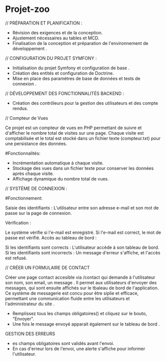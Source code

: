 # Projet-zoo

// PRÉPARATION ET PLANIFICATION :

- Révision des exigences et de la conception.
- Ajustement nécessaires au tables et MCD.
- Finalisation de la conception et préparation de l'environnement de développement .

// CONFIGURATION DU PROJET SYMFONY :

- Initialisation du projet Symfony et configuration de base .
- Création des entités et configuration de Doctrine. 
- Mise en place des paramètres de base de données et tests de connexion .

// DÉVELOPPEMENT DES FONCTIONNALITÉS BACKEND :

- Création des contrôleurs pour la gestion des utilisateurs et des compte rendus.


// Compteur de Vues

Ce projet est un compteur de vues en PHP permettant de suivre et d'afficher le nombre total de visites sur une page. Chaque visite est comptabilisée et le total est stocké dans un fichier texte (compteur.txt) pour une persistance des données.

#Fonctionnalités:
- Incrémentation automatique à chaque visite.
- Stockage des vues dans un fichier texte pour conserver les données après chaque visite.
- Affichage dynamique du nombre total de vues.



// SYSTÈME DE CONNEXION :

#Fonctionnement:

Saisie des identifiants :
L'utilisateur entre son adresse e-mail et son mot de passe sur la page de connexion.

Vérification :

Le système vérifie si l'e-mail est enregistré.
Si l'e-mail est correct, le mot de passe est vérifié.
Accès au tableau de bord :

Si les identifiants sont corrects : L'utilisateur accède à son tableau de bord.
Si les identifiants sont incorrects : Un message d'erreur s'affiche, et l'accès est refusé.




// CRÉER UN FORMULAIRE DE CONTACT 

Créer une page contact accesible via /contact qui demande à l'utilisateur son nom, son email, un message .
Il permet aux utilisateurs d'envoyer des messages, qui sont ensuite affichés sur le tbaleau de bord de l'application.
Ce système de messagerie est concu pour être siplie et efficace, permettant une communication fluide entre les utilisateurs et l'administrateur du site .

- Remplissez tous les champs obligatoires() et cliquez sur le bouto, "Envoyer".
- Une fois le message envoyé apparait également sur le tableau de bord .

GESTION DES ERREURS
- es champs obligatoires sont validés avant l'envoi.
- En cas d'erreur lors de l'envoi, une alerte s'affiche pour informer l'utilisateur.